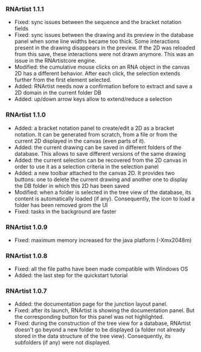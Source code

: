 ### RNArtist 1.1.1

* Fixed: sync issues between the sequence and the bracket notation fields
* Fixed: sync issues between the drawing and its preview in the database panel when some line widths became too thick. Some interactions present in the drawing disappears in the preview. If the 2D was reloaded from this save, these interactions were not drawn anymore. This was an issue in the RNArtistcore engine.
* Modified: the cumulative mouse clicks on an RNA object in the canvas 2D has a different behavior. After each click, the selection extends further from the first element selected.
* Added: RNArtist needs now a confirmation before to extract and save a 2D domain in the current folder DB
* Added: up/down arrow keys allow to extend/reduce a selection

### RNArtist 1.1.0

* Added: a bracket notation panel to create/edit a 2D as a bracket notation. It can be generated from scratch, from a file or from the current 2D displayed in the canvas (even parts of it).
* Added: the current drawing can be saved in different folders of the database. This allows to save different versions of the same drawing
* Added: the current selection can be recovered from the 2D canvas in order to use it as a selection criteria in the selection panel
* Added: a new toolbar attached to the canvas 2D. It provides two buttons: one to delete the current drawing and another one to display the DB folder in which this 2D has been saved
* Modified: when a folder is selected in the tree view of the database, its content is automatically loaded (if any). Consequently, the icon to load a folder has been removed grom the UI
* Fixed: tasks in the background are faster

### RNArtist 1.0.9

* Fixed: maximum memory increased for the java platform (-Xmx2048m)

### RNArtist 1.0.8

* Fixed: all the file paths have been made compatible with Windows OS
* Added: the last step for the quickstart tutorial 

### RNArtist 1.0.7

* Added: the documentation page for the junction layout panel.
* Fixed: after its launch, RNArtist is showing the documentation panel. But the corresponding button for this panel was not highlighted.
* Fixed: during the construction of the tree view for a database, RNArtist doesn't go beyond a new folder to be displayed (a folder not already stored in the data structure of the tree view). Consequently, its subfolders (if any) were not displayed.